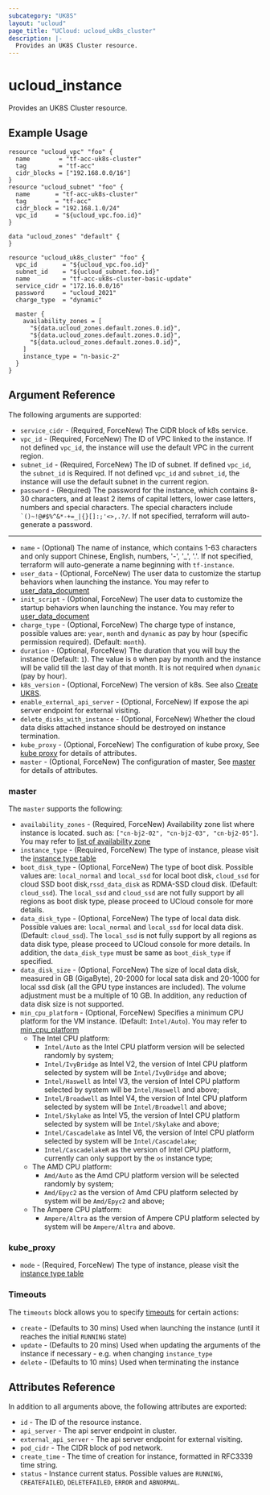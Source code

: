 ```yaml
---
subcategory: "UK8S"
layout: "ucloud"
page_title: "UCloud: ucloud_uk8s_cluster"
description: |-
  Provides an UK8S Cluster resource.
---
```


# ucloud_instance

Provides an UK8S Cluster resource.

## Example Usage

```hcl
resource "ucloud_vpc" "foo" {
  name        = "tf-acc-uk8s-cluster"
  tag         = "tf-acc"
  cidr_blocks = ["192.168.0.0/16"]
}
resource "ucloud_subnet" "foo" {
  name       = "tf-acc-uk8s-cluster"
  tag        = "tf-acc"
  cidr_block = "192.168.1.0/24"
  vpc_id     = "${ucloud_vpc.foo.id}"
}

data "ucloud_zones" "default" {
}

resource "ucloud_uk8s_cluster" "foo" {
  vpc_id       = "${ucloud_vpc.foo.id}"
  subnet_id    = "${ucloud_subnet.foo.id}"
  name         = "tf-acc-uk8s-cluster-basic-update"
  service_cidr = "172.16.0.0/16"
  password     = "ucloud_2021"
  charge_type  = "dynamic"

  master {
    availability_zones = [
      "${data.ucloud_zones.default.zones.0.id}",
      "${data.ucloud_zones.default.zones.0.id}",
      "${data.ucloud_zones.default.zones.0.id}",
    ]
    instance_type = "n-basic-2"
  }
}
```

## Argument Reference

The following arguments are supported:

* `service_cidr` - (Required, ForceNew) The CIDR block of k8s service.
* `vpc_id` - (Required, ForceNew) The ID of VPC linked to the instance. If not defined `vpc_id`, the instance will use the default VPC in the current region.
* `subnet_id` - (Required, ForceNew) The ID of subnet. If defined `vpc_id`, the `subnet_id` is Required. If not defined `vpc_id` and `subnet_id`, the instance will use the default subnet in the current region.
* `password` - (Required) The password for the instance, which contains 8-30 characters, and at least 2 items of capital letters, lower case letters, numbers and special characters. The special characters include <code>`()~!@#$%^&*-+=_|{}\[]:;'<>,.?/</code>. If not specified, terraform will auto-generate a password.
  
---

* `name` - (Optional) The name of instance, which contains 1-63 characters and only support Chinese, English, numbers, '-', '_', '.'. If not specified, terraform will auto-generate a name beginning with `tf-instance`.
* `user_data` - (Optional, ForceNew) The user data to customize the startup behaviors when launching the instance. You may refer to [user_data_document](https://docs.ucloud.cn/uhost/guide/metadata/userdata)
* `init_script` - (Optional, ForceNew) The user data to customize the startup behaviors when launching the instance. You may refer to [user_data_document](https://docs.ucloud.cn/uhost/guide/metadata/userdata)
* `charge_type` - (Optional, ForceNew) The charge type of instance, possible values are: `year`, `month` and `dynamic` as pay by hour (specific permission required). (Default: `month`).
* `duration` - (Optional, ForceNew) The duration that you will buy the instance (Default: `1`). The value is `0` when pay by month and the instance will be valid till the last day of that month. It is not required when `dynamic` (pay by hour).
* `k8s_version` - (Optional, ForceNew) The version of k8s. See also [Create UK8S](https://console.ucloud.cn/uk8s/create).
* `enable_external_api_server` - (Optional, ForceNew) If expose the api server endpoint for external visiting.
* `delete_disks_with_instance` - (Optional, ForceNew) Whether the cloud data disks attached instance should be destroyed on instance termination.
* `kube_proxy` - (Optional, ForceNew) The configuration of kube proxy, See [kube proxy](#kube_proxy) for details of attributes.
* `master` - (Optional, ForceNew) The configuration of master, See [master](#master) for details of attributes.

### master

The `master` supports the following:

* `availability_zones` - (Required, ForceNew) Availability zone list where instance is located. such as: `["cn-bj2-02", "cn-bj2-03", "cn-bj2-05"]`. You may refer to [list of availability zone](https://docs.ucloud.cn/api/summary/regionlist)
* `instance_type` - (Required, ForceNew) The type of instance, please visit the [instance type table](https://docs.ucloud.cn/terraform/specification/instance)
* `boot_disk_type` - (Optional, ForceNew) The type of boot disk. Possible values are: `local_normal` and `local_ssd` for local boot disk, `cloud_ssd` for cloud SSD boot disk,`rssd_data_disk` as RDMA-SSD cloud disk. (Default: `cloud_ssd`). The `local_ssd` and `cloud_ssd` are not fully support by all regions as boot disk type, please proceed to UCloud console for more details.
* `data_disk_type` - (Optional, ForceNew) The type of local data disk. Possible values are: `local_normal` and `local_ssd` for local data disk. (Default: `cloud_ssd`). The `local_ssd` is not fully support by all regions as data disk type, please proceed to UCloud console for more details. In addition, the `data_disk_type` must be same as `boot_disk_type` if specified.
* `data_disk_size` - (Optional, ForceNew) The size of local data disk, measured in GB (GigaByte), 20-2000 for local sata disk and 20-1000 for local ssd disk (all the GPU type instances are included). The volume adjustment must be a multiple of 10 GB. In addition, any reduction of data disk size is not supported.
* `min_cpu_platform` - (Optional, ForceNew) Specifies a minimum CPU platform for the VM instance. (Default: `Intel/Auto`). You may refer to [min_cpu_platform](https://docs.ucloud.cn/uhost/introduction/uhost/type_new)
    - The Intel CPU platform:
        - `Intel/Auto` as the Intel CPU platform version will be selected randomly by system;
        - `Intel/IvyBridge` as Intel V2, the version of Intel CPU platform selected by system will be `Intel/IvyBridge` and above;
        - `Intel/Haswell` as Intel V3,  the version of Intel CPU platform selected by system will be `Intel/Haswell` and above;
        - `Intel/Broadwell` as Intel V4, the version of Intel CPU platform selected by system will be `Intel/Broadwell` and above;
        - `Intel/Skylake` as Intel V5, the version of Intel CPU platform selected by system will be `Intel/Skylake` and above;
        - `Intel/Cascadelake` as Intel V6, the version of Intel CPU platform selected by system will be `Intel/Cascadelake`;
        - `Intel/CascadelakeR` as the version of Intel CPU platform, currently can only support by the `os` instance type;
    - The AMD CPU platform:
        - `Amd/Auto` as the Amd CPU platform version will be selected randomly by system;
        - `Amd/Epyc2` as the version of Amd CPU platform selected by system will be `Amd/Epyc2` and above;
    - The Ampere CPU platform:
        - `Ampere/Altra` as the version of Ampere CPU platform selected by system will be `Ampere/Altra` and above.

### kube_proxy

* `mode` - (Required, ForceNew) The type of instance, please visit the [instance type table](https://docs.ucloud.cn/terraform/specification/instance)

### Timeouts

The `timeouts` block allows you to specify [timeouts](https://www.terraform.io/docs/configuration/resources.html#timeouts) for certain actions:

* `create` - (Defaults to 30 mins) Used when launching the instance (until it reaches the initial `RUNNING` state)
* `update` - (Defaults to 20 mins) Used when updating the arguments of the instance if necessary  - e.g. when changing `instance_type`
* `delete` - (Defaults to 10 mins) Used when terminating the instance

## Attributes Reference

In addition to all arguments above, the following attributes are exported:

* `id` - The ID of the resource instance.
* `api_server` - The api server endpoint in cluster.
* `external_api_server` - The api server endpoint for external visiting.
* `pod_cidr` - The CIDR block of pod network.
* `create_time` - The time of creation for instance, formatted in RFC3339 time string.
* `status` - Instance current status. Possible values are `RUNNING`, `CREATEFAILED`, `DELETEFAILED`, `ERROR` and `ABNORMAL`.
